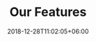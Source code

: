 ---
title: "Our Features"
date: 2018-12-28T11:02:05+06:00
icon: "fas fa-box" # fontawesome icon : https://fontawesome.com/icons
description: "Cras at dolor eget urna varius faucibus tempus in elit dolor sit amet."
# type dont remove or customize
type : "docs"
---